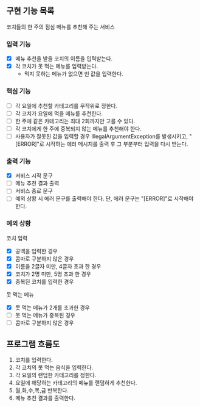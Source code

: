 ## 구현 기능 목록

코치들의 한 주의 점심 메뉴를 추천해 주는 서비스

### 입력 기능

- [x] 메뉴 추천을 받을 코치의 이름을 입력받는다.
- [x] 각 코치가 못 먹는 메뉴를 입력받는다.
    - 먹지 못하는 메뉴가 없으면 빈 값을 입력한다.

### 핵심 기능

- [ ] 각 요일에 추천할 카테고리를 무작위로 정한다.
- [ ] 각 코치가 요일에 먹을 메뉴를 추천한다.
- [ ] 한 주에 같은 카테고리는 최대 2회까지만 고를 수 있다.
- [ ] 각 코치에게 한 주에 중복되지 않는 메뉴를 추천해야 한다.
- [ ] 사용자가 잘못된 값을 입력할 경우 IllegalArgumentException를 발생시키고, "[ERROR]"로 시작하는 에러 메시지를 출력 후 그 부분부터 입력을 다시 받는다.

### 출력 기능

- [x] 서비스 시작 문구
- [ ] 메뉴 추천 결과 출력
- [ ] 서비스 종료 문구
- [ ] 예외 상황 시 에러 문구를 출력해야 한다. 단, 에러 문구는 "[ERROR]"로 시작해야 한다.

### 예외 상황

코치 입력

- [x] 공백을 입력한 경우
- [x] 콤마로 구분하지 않은 경우
- [x] 이름을 2글자 미만, 4글자 초과 한 경우
- [x] 코치가 2명 미만, 5명 초과 한 경우
- [x] 중복된 코치를 입력한 경우

못 먹는 메뉴

- [x] 못 먹는 메뉴가 2개를 초과한 경우
- [ ] 못 먹는 메뉴가 중복된 경우
- [ ] 콤마로 구분하지 않은 경우

## 프로그램 흐름도

1. 코치를 입력한다.
2. 각 코치의 못 먹는 음식을 입력한다.
3. 각 요일의 랜덤한 카테고리를 정한다.
4. 요일에 해당하는 카테고리의 메뉴를 랜덤하게 추천한다.
5. 월,화,수,목,금 반복한다.
6. 메뉴 추천 결과를 출력한다.

